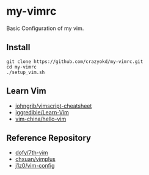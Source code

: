 # my-vimrc
Basic Configuration of my vim.
## Install
```shell
git clone https://github.com/crazyokd/my-vimrc.git 
cd my-vimrc
./setup_vim.sh
```
## Learn Vim
- [johngrib/vimscript-cheatsheet](https://github.com/johngrib/vimscript-cheatsheet)
- [iggredible/Learn-Vim](https://github.com/iggredible/Learn-Vim)
- [vim-china/hello-vim](https://github.com/vim-china/hello-vim)
## Reference Repository
- [dofy/7th-vim](https://github.com/dofy/7th-vim)
- [chxuan/vimplus](https://github.com/chxuan/vimplus)
- [j1z0/vim-config](https://github.com/j1z0/vim-config)
